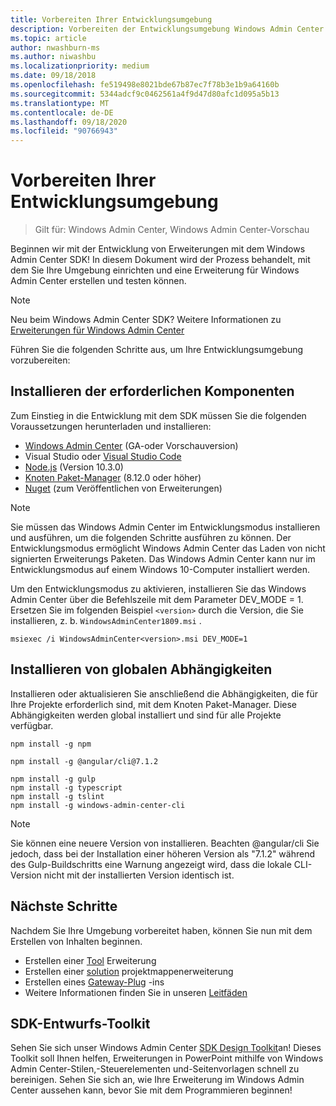 ```yaml
---
title: Vorbereiten Ihrer Entwicklungsumgebung
description: Vorbereiten der Entwicklungsumgebung Windows Admin Center SDK (Projekt Honolulu)
ms.topic: article
author: nwashburn-ms
ms.author: niwashbu
ms.localizationpriority: medium
ms.date: 09/18/2018
ms.openlocfilehash: fe519498e8021bde67b87ec7f78b3e1b9a64160b
ms.sourcegitcommit: 5344adcf9c0462561a4f9d47d80afc1d095a5b13
ms.translationtype: MT
ms.contentlocale: de-DE
ms.lasthandoff: 09/18/2020
ms.locfileid: "90766943"
---
```

# <a name="prepare-your-development-environment"></a>Vorbereiten Ihrer Entwicklungsumgebung

>Gilt für: Windows Admin Center, Windows Admin Center-Vorschau

Beginnen wir mit der Entwicklung von Erweiterungen mit dem Windows Admin Center SDK!  In diesem Dokument wird der Prozess behandelt, mit dem Sie Ihre Umgebung einrichten und eine Erweiterung für Windows Admin Center erstellen und testen können.

> [!NOTE]
> Neu beim Windows Admin Center SDK?  Weitere Informationen zu [Erweiterungen für Windows Admin Center](extensibility-overview.md)

Führen Sie die folgenden Schritte aus, um Ihre Entwicklungsumgebung vorzubereiten:

## <a name="install-prerequisites"></a>Installieren der erforderlichen Komponenten

Zum Einstieg in die Entwicklung mit dem SDK müssen Sie die folgenden Voraussetzungen herunterladen und installieren:

* [Windows Admin Center](../overview.md) (GA-oder Vorschauversion)
* Visual Studio oder [Visual Studio Code](https://code.visualstudio.com)
* [Node.js](https://nodejs.org/en/download/releases/) (Version 10.3.0)
* [Knoten Paket-Manager](https://npmjs.com/get-npm) (8.12.0 oder höher)
* [Nuget](https://www.nuget.org/downloads) (zum Veröffentlichen von Erweiterungen)

> [!NOTE]
> Sie müssen das Windows Admin Center im Entwicklungsmodus installieren und ausführen, um die folgenden Schritte ausführen zu können. Der Entwicklungsmodus ermöglicht Windows Admin Center das Laden von nicht signierten Erweiterungs Paketen. Das Windows Admin Center kann nur im Entwicklungsmodus auf einem Windows 10-Computer installiert werden.
>
>  Um den Entwicklungsmodus zu aktivieren, installieren Sie das Windows Admin Center über die Befehlszeile mit dem Parameter DEV_MODE = 1. Ersetzen Sie im folgenden Beispiel ```<version>``` durch die Version, die Sie installieren, z. b. ```WindowsAdminCenter1809.msi``` .
>
> ```msiexec /i WindowsAdminCenter<version>.msi DEV_MODE=1```

## <a name="install-global-dependencies"></a>Installieren von globalen Abhängigkeiten

Installieren oder aktualisieren Sie anschließend die Abhängigkeiten, die für Ihre Projekte erforderlich sind, mit dem Knoten Paket-Manager. Diese Abhängigkeiten werden global installiert und sind für alle Projekte verfügbar.

```
npm install -g npm

npm install -g @angular/cli@7.1.2

npm install -g gulp
npm install -g typescript
npm install -g tslint
npm install -g windows-admin-center-cli
```

>[!NOTE]
>Sie können eine neuere Version von installieren. Beachten @angular/cli Sie jedoch, dass bei der Installation einer höheren Version als "7.1.2" während des Gulp-Buildschritts eine Warnung angezeigt wird, dass die lokale CLI-Version nicht mit der installierten Version identisch ist.

## <a name="next-steps"></a>Nächste Schritte

Nachdem Sie Ihre Umgebung vorbereitet haben, können Sie nun mit dem Erstellen von Inhalten beginnen.

- Erstellen einer [Tool](develop-tool.md) Erweiterung
- Erstellen einer [solution](develop-solution.md) projektmappenerweiterung
- Erstellen eines [Gateway-Plug](develop-gateway-plugin.md) -ins
- Weitere Informationen finden Sie in unseren [Leitfäden](guides.md)

## <a name="sdk-design-toolkit"></a>SDK-Entwurfs-Toolkit

Sehen Sie sich unser Windows Admin Center [SDK Design Toolkit](https://github.com/Microsoft/windows-admin-center-sdk/blob/master/WindowsAdminCenterDesignToolkit.zip)an! Dieses Toolkit soll Ihnen helfen, Erweiterungen in PowerPoint mithilfe von Windows Admin Center-Stilen,-Steuerelementen und-Seitenvorlagen schnell zu bereinigen. Sehen Sie sich an, wie Ihre Erweiterung im Windows Admin Center aussehen kann, bevor Sie mit dem Programmieren beginnen!